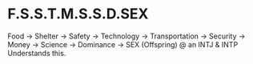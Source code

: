 # F.S.S.T.M.S.S.D.SEX
Food -> Shelter -> Safety -> Technology -> Transportation -> Security -> Money -> Science -> Dominance -> SEX (Offspring)  @ an INTJ &amp; INTP Understands this.
